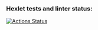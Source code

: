 ### Hexlet tests and linter status:
[![Actions Status](https://github.com/NIRumiantsev/frontend-testing-react-project-lvl1/workflows/hexlet-check/badge.svg)](https://github.com/NIRumiantsev/frontend-testing-react-project-lvl1/actions)